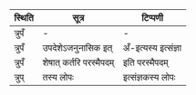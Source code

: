 | स्थिति | सूत्र | टिप्पणी |
| ----- | ------- | ------ |
| त्रुपँ | - | - |
| त्रुपँ | उपदेशेऽजनुनासिक इत् | अँ-इत्यस्य इत्संज्ञा |
| त्रुपँ | शेषात् कर्तरि परस्मैपदम् | इति परस्मैपदम् |
| त्रुप् | तस्य लोपः | इत्संज्ञकस्य लोपः |
